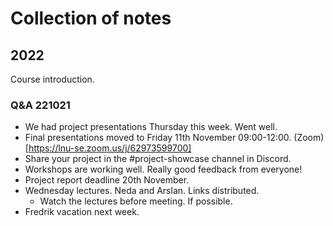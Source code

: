 
# Collection of notes

## 2022

Course introduction.

### Q&A 221021


- We had project presentations Thursday this week. Went well.
- Final presentations moved to Friday 11th November 09:00-12:00. (Zoom)[https://lnu-se.zoom.us/j/62973599700]
- Share your project in the #project-showcase channel in Discord.
- Workshops are working well. Really good feedback from everyone!
- Project report deadline 20th November.
- Wednesday lectures. Neda and Arslan. Links distributed.
    - Watch the lectures before meeting. If possible.
- Fredrik vacation next week.



